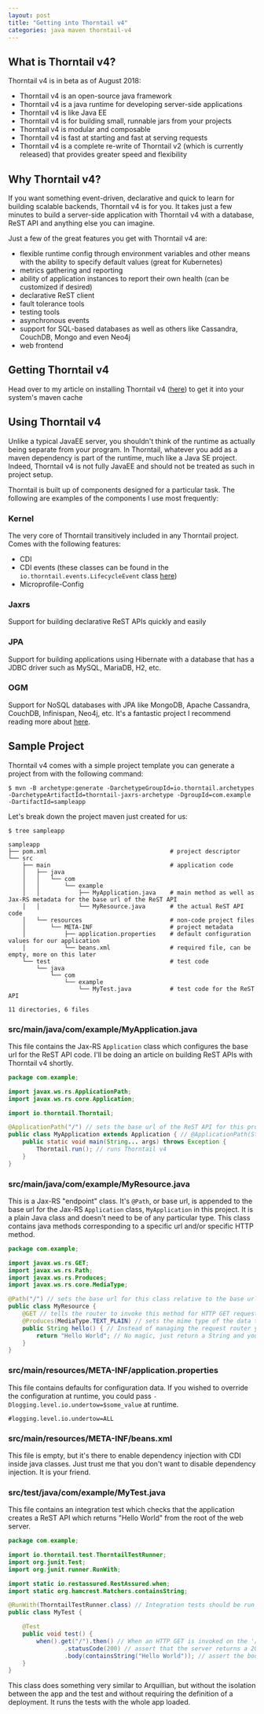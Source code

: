 ```yaml
---
layout: post
title: "Getting into Thorntail v4"
categories: java maven thorntail-v4
---
```


## What is Thorntail v4?

Thorntail v4 is in beta as of August 2018:

- Thorntail v4 is an open-source java framework
- Thorntail v4 is a java runtime for developing server-side applications
- Thorntail v4 is like Java EE
- Thorntail v4 is for building small, runnable jars from your projects
- Thorntail v4 is modular and composable
- Thorntail v4 is fast at starting and fast at serving requests
- Thorntail v4 is a complete re-write of Thorntail v2 (which is currently released) that provides greater speed and flexibility

## Why Thorntail v4?

If you want something event-driven, declarative and quick to learn for building scalable backends, Thorntail v4 is for you. It takes just a few minutes to build a server-side application with Thorntail v4 with a database, ReST API and anything else you can imagine.

Just a few of the great features you get with Thorntail v4 are:

- flexible runtime config through environment variables and other means with the ability to specify default values (great for Kubernetes)
- metrics gathering and reporting
- ability of application instances to report their own health (can be customized if desired)
- declarative ReST client
- fault tolerance tools
- testing tools
- asynchronous events
- support for SQL-based databases as well as others like Cassandra, CouchDB, Mongo and even Neo4j
- web frontend

## Getting Thorntail v4

Head over to my article on installing Thorntail v4 ([here](/java/maven/ci/thorntail-v4/2018/08/16/getting-ttv4.html)) to get it into your system's maven cache

## Using Thorntail v4

Unlike a typical JavaEE server, you shouldn't think of the runtime as actually being separate from your program. In Thorntail, whatever you add as a maven dependency is part of the runtime, much like a Java SE project. Indeed, Thorntail v4 is not fully JavaEE and should not be treated as such in project setup.

Thorntail is built up of components designed for a particular task. The following are examples of the components I use most frequently:

### Kernel

The very core of Thorntail transitively included in any Thorntail project. Comes with the following features:

- CDI
- CDI events (these classes can be found in the `io.thorntail.events.LifecycleEvent` class [here](https://github.com/thorntail/thorntail/blob/b8a5a3fdf7d315bb1f53266a931259fb64648e18/core/kernel/src/main/java/io/thorntail/events/LifecycleEvent.java))
- Microprofile-Config

### Jaxrs

Support for building declarative ReST APIs quickly and easily

### JPA

Support for building applications using Hibernate with a database that has a JDBC driver such as MySQL, MariaDB, H2, etc.

### OGM

Support for NoSQL databases with JPA like MongoDB, Apache Cassandra, CouchDB, Infinispan, Neo4j, etc. It's a fantastic project I recommend reading more about [here](http://hibernate.org/ogm/).

## Sample Project

Thorntail v4 comes with a simple project template you can generate a project from with the following command:

`$ mvn -B archetype:generate -DarchetypeGroupId=io.thorntail.archetypes -DarchetypeArtifactId=thorntail-jaxrs-archetype -DgroupId=com.example -DartifactId=sampleapp`

Let's break down the project maven just created for us:

```
$ tree sampleapp

sampleapp
├── pom.xml                                   # project descriptor
└── src
    ├── main                                  # application code
    │   ├── java
    │   │   └── com
    │   │       └── example
    │   │           ├── MyApplication.java    # main method as well as Jax-RS metadata for the base url of the ReST API
    │   │           └── MyResource.java       # the actual ReST API code
    │   └── resources                         # non-code project files
    │       └── META-INF                      # project metadata
    │           ├── application.properties    # default configuration values for our application
    │           └── beans.xml                 # required file, can be empty, more on this later
    └── test                                  # test code
        └── java
            └── com
                └── example
                    └── MyTest.java           # test code for the ReST API

11 directories, 6 files
```

### src/main/java/com/example/MyApplication.java

This file contains the Jax-RS `Application` class which configures the base url for the ReST API code. I'll be doing an article on building ReST APIs with Thorntail v4 shortly.

```java
package com.example;

import javax.ws.rs.ApplicationPath;
import javax.ws.rs.core.Application;

import io.thorntail.Thorntail;

@ApplicationPath("/") // sets the base url of the ReST API for this project to '/' because the entire project is a ReST API
public class MyApplication extends Application { // @ApplicationPath(String baseUrl) can only be used on classes which extend Application
    public static void main(String... args) throws Exception {
        Thorntail.run(); // runs Thorntail v4
    }
}
```

### src/main/java/com/example/MyResource.java

This is a Jax-RS "endpoint" class. It's `@Path`, or base url, is appended to the base url for the Jax-RS `Application` class, `MyApplication` in this project. It is a plain Java class and doesn't need to be of any particular type. This class contains java methods corresponding to a specific url and/or specific HTTP method.

```java
package com.example;

import javax.ws.rs.GET;
import javax.ws.rs.Path;
import javax.ws.rs.Produces;
import javax.ws.rs.core.MediaType;

@Path("/") // sets the base url for this class relative to the base url of the ReST API project
public class MyResource {
    @GET // tells the router to invoke this method for HTTP GET requests
    @Produces(MediaType.TEXT_PLAIN) // sets the mime type of the data to be returned to 'text/plain'
    public String hello() { // Instead of managing the request router yourself, you just set the return type to whatever you want and the rest is automatic
        return "Hello World"; // No magic, just return a String and you're done
    }
}
```

### src/main/resources/META-INF/application.properties

This file contains defaults for configuration data. If you wished to override the configuration at runtime, you could pass `-Dlogging.level.io.undertow=$some_value` at runtime.

```
#logging.level.io.undertow=ALL
```

### src/main/resources/META-INF/beans.xml

This file is empty, but it's there to enable dependency injection with CDI inside java classes. Just trust me that you don't want to disable dependency injection. It is your friend.

### src/test/java/com/example/MyTest.java 

This file contains an integration test which checks that the application creates a ReST API which returns "Hello World" from the root of the web server.

```java
package com.example;

import io.thorntail.test.ThorntailTestRunner;
import org.junit.Test;
import org.junit.runner.RunWith;

import static io.restassured.RestAssured.when;
import static org.hamcrest.Matchers.containsString;

@RunWith(ThorntailTestRunner.class) // Integration tests should be run with the ThorntailTestRunner class to be run in the container
public class MyTest {

    @Test
    public void test() {
        when().get("/").then() // When an HTTP GET is invoked on the '/' url
                .statusCode(200) // assert that the server returns a 200 OK as the response status
                .body(containsString("Hello World")); // assert the body contains the string "Hello World"
    }
}
```

This class does something very similar to Arquillian, but without the isolation between the app and the test and without requiring the definition of a deployment. It runs the tests with the whole app loaded.